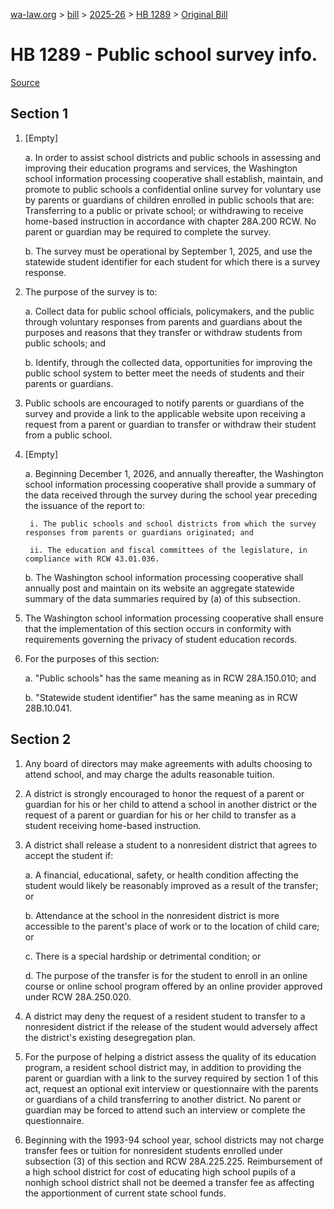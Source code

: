 [wa-law.org](/) > [bill](/bill/) > [2025-26](/bill/2025-26/) > [HB 1289](/bill/2025-26/hb/1289/) > [Original Bill](/bill/2025-26/hb/1289/1/)

# HB 1289 - Public school survey info.

[Source](http://lawfilesext.leg.wa.gov/biennium/2025-26/Pdf/Bills/House%20Bills/1289.pdf)

## Section 1
1. [Empty]

    a. In order to assist school districts and public schools in assessing and improving their education programs and services, the Washington school information processing cooperative shall establish, maintain, and promote to public schools a confidential online survey for voluntary use by parents or guardians of children enrolled in public schools that are: Transferring to a public or private school; or withdrawing to receive home-based instruction in accordance with chapter 28A.200 RCW. No parent or guardian may be required to complete the survey.

    b. The survey must be operational by September 1, 2025, and use the statewide student identifier for each student for which there is a survey response.

2. The purpose of the survey is to:

    a. Collect data for public school officials, policymakers, and the public through voluntary responses from parents and guardians about the purposes and reasons that they transfer or withdraw students from public schools; and

    b. Identify, through the collected data, opportunities for improving the public school system to better meet the needs of students and their parents or guardians.

3. Public schools are encouraged to notify parents or guardians of the survey and provide a link to the applicable website upon receiving a request from a parent or guardian to transfer or withdraw their student from a public school.

4. [Empty]

    a. Beginning December 1, 2026, and annually thereafter, the Washington school information processing cooperative shall provide a summary of the data received through the survey during the school year preceding the issuance of the report to:

        i. The public schools and school districts from which the survey responses from parents or guardians originated; and

        ii. The education and fiscal committees of the legislature, in compliance with RCW 43.01.036.

    b. The Washington school information processing cooperative shall annually post and maintain on its website an aggregate statewide summary of the data summaries required by (a) of this subsection.

5. The Washington school information processing cooperative shall ensure that the implementation of this section occurs in conformity with requirements governing the privacy of student education records.

6. For the purposes of this section:

    a. "Public schools" has the same meaning as in RCW 28A.150.010; and

    b. "Statewide student identifier" has the same meaning as in RCW 28B.10.041.

## Section 2
1. Any board of directors may make agreements with adults choosing to attend school, and may charge the adults reasonable tuition.

2. A district is strongly encouraged to honor the request of a parent or guardian for his or her child to attend a school in another district or the request of a parent or guardian for his or her child to transfer as a student receiving home-based instruction.

3. A district shall release a student to a nonresident district that agrees to accept the student if:

    a. A financial, educational, safety, or health condition affecting the student would likely be reasonably improved as a result of the transfer; or

    b. Attendance at the school in the nonresident district is more accessible to the parent's place of work or to the location of child care; or

    c. There is a special hardship or detrimental condition; or

    d. The purpose of the transfer is for the student to enroll in an online course or online school program offered by an online provider approved under RCW 28A.250.020.

4. A district may deny the request of a resident student to transfer to a nonresident district if the release of the student would adversely affect the district's existing desegregation plan.

5. For the purpose of helping a district assess the quality of its education program, a resident school district may, in addition to providing the parent or guardian with a link to the survey required by section 1 of this act, request an optional exit interview or questionnaire with the parents or guardians of a child transferring to another district. No parent or guardian may be forced to attend such an interview or complete the questionnaire.

6. Beginning with the 1993-94 school year, school districts may not charge transfer fees or tuition for nonresident students enrolled under subsection (3) of this section and RCW 28A.225.225. Reimbursement of a high school district for cost of educating high school pupils of a nonhigh school district shall not be deemed a transfer fee as affecting the apportionment of current state school funds.
